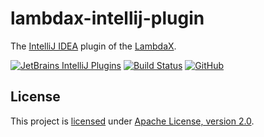 # lambdax-intellij-plugin

The [IntelliJ IDEA](https://github.com/JetBrains/intellij-community) plugin of the [LambdaX](https://github.com/alexengrig/lambdax).

[![JetBrains IntelliJ Plugins](https://img.shields.io/jetbrains/plugin/v/13009-lambdax?style=flat)](https://plugins.jetbrains.com/plugin/13009-lambdax)
[![Build Status](https://travis-ci.com/alexengrig/lambdax-intellij-plugin.svg?branch=master)](https://travis-ci.com/alexengrig/lambdax-intellij-plugin)
[![GitHub](https://img.shields.io/github/license/alexengrig/lambdax-intellij-plugin?style=flat)](LICENSE)

## License

This project is [licensed](LICENSE) under [Apache License, version 2.0](https://www.apache.org/licenses/LICENSE-2.0).
